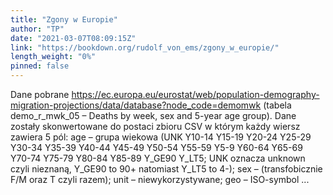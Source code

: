 ```yaml
---
title: "Zgony w Europie"
author: "TP"
date: "2021-03-07T08:09:15Z"
link: "https://bookdown.org/rudolf_von_ems/zgony_w_europie/"
length_weight: "0%"
pinned: false
---
```


Dane pobrane https://ec.europa.eu/eurostat/web/population-demography-migration-projections/data/database?node_code=demomwk (tabela demo_r_mwk_05 – Deaths by week, sex and 5-year age group). Dane zostały skonwertowane do postaci zbioru CSV w którym każdy wiersz zawiera 5 pól: age – grupa wiekowa (UNK Y10-14 Y15-19 Y20-24 Y25-29 Y30-34 Y35-39 Y40-44 Y45-49 Y50-54 Y55-59 Y5-9 Y60-64 Y65-69 Y70-74 Y75-79 Y80-84 Y85-89 Y_GE90 Y_LT5; UNK oznacza unknown czyli nieznaną, Y_GE90 to 90+ natomiast Y_LT5 to 4-); sex – (transfobicznie F/M oraz T czyli razem); unit – niewykorzystywane; geo – ISO-symbol ...

